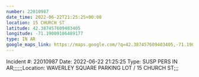 ```yaml
---
number: 22010987
date_time: 2022-06-22T21:25:25+00:00
location: 15 CHURCH ST
latitude: 42.387457609403405
longitude: -71.19009106489177
type: IN AR
google_maps_link: https://maps.google.com/?q=42.387457609403405,-71.19009106489177
---
```


Incident #: 22010987  Date: 2022-06-22 21:25:25   Type: SUSP PERS IN AR;;;;;;Location: WAVERLEY SQUARE PARKING LOT / 15 CHURCH ST;;;
